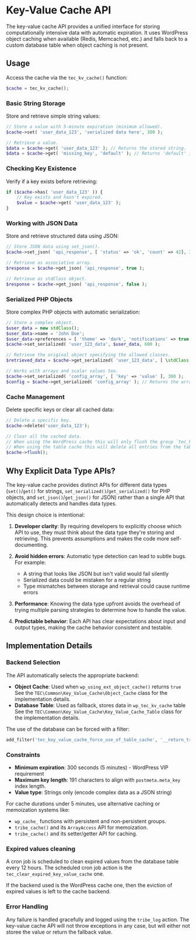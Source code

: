 # Key-Value Cache API

The key-value cache API provides a unified interface for storing computationally intensive data with automatic expiration. It uses WordPress object caching when available (Redis, Memcached, etc.) and falls back to a custom database table when object caching is not present.

## Usage

Access the cache via the `tec_kv_cache()` function:

```php
$cache = tec_kv_cache();
```

### Basic String Storage

Store and retrieve simple string values:

```php
// Store a value with 5-minute expiration (minimum allowed).
$cache->set( 'user_data_123', 'serialized data here', 300 );

// Retrieve a value.
$data = $cache->get( 'user_data_123' ); // Returns the stored string.
$data = $cache->get( 'missing_key', 'default' ); // Returns 'default' if not found.
```

### Checking Key Existence

Verify if a key exists before retrieving:

```php
if ($cache->has( 'user_data_123' )) {
    // Key exists and hasn't expired.
    $value = $cache->get( 'user_data_123' );
}
```

### Working with JSON Data

Store and retrieve structured data using JSON:

```php
// Store JSON data using set_json().
$cache->set_json( 'api_response', [ 'status' => 'ok', 'count' => 42], 3600 );

// Retrieve as associative array.
$response = $cache->get_json( 'api_response', true );

// Retrieve as stdClass object.
$response = $cache->get_json( 'api_response', false );
```

### Serialized PHP Objects

Store complex PHP objects with automatic serialization:

```php
// Store a complex object.
$user_data = new stdClass();
$user_data->name = 'John Doe';
$user_data->preferences = [ 'theme' => 'dark', 'notifications' => true ];
$cache->set_serialized( 'user_123_data', $user_data, 600 );

// Retrieve the original object specifying the allowed classes.
$retrieved_data = $cache->get_serialized( 'user_123_data', [ \stdClass::class ] );

// Works with arrays and scalar values too.
$cache->set_serialized( 'config_array', [ 'key' => 'value' ], 300 );
$config = $cache->get_serialized( 'config_array' ); // Returns the array.
```

### Cache Management

Delete specific keys or clear all cached data:

```php
// Delete a specific key.
$cache->delete('user_data_123');

// Clear all the cached data.
// When using the WordPress cache this will only flush the group `tec_kv_cache`.
// When using the table cache this will delete all entries from the table.
$cache->flush();
```

## Why Explicit Data Type APIs?

The key-value cache provides distinct APIs for different data types (`set()`/`get()` for strings, `set_serialized()`/`get_serialized()` for PHP objects, and `set_json()`/`get_json()` for JSON) rather than a single API that automatically detects and handles data types.

This design choice is intentional:

1. **Developer clarity**: By requiring developers to explicitly choose which API to use, they must think about the data type they're storing and retrieving. This prevents assumptions and makes the code more self-documenting.

2. **Avoid hidden errors**: Automatic type detection can lead to subtle bugs. For example:
   - A string that looks like JSON but isn't valid would fail silently
   - Serialized data could be mistaken for a regular string
   - Type mismatches between storage and retrieval could cause runtime errors

3. **Performance**: Knowing the data type upfront avoids the overhead of trying multiple parsing strategies to determine how to handle the value.

4. **Predictable behavior**: Each API has clear expectations about input and output types, making the cache behavior consistent and testable.

## Implementation Details

### Backend Selection

The API automatically selects the appropriate backend:
- **Object Cache**: Used when `wp_using_ext_object_cache()` returns `true`
  See the `TEC\Common\Key_Value_Cache\Object_Cache` class for the implementation details.
- **Database Table**: Used as fallback, stores data in `wp_tec_kv_cache` table
  See the `TEC\Common\Key_Value_Cache\Key_Value_Cache_Table` class for the implementation details.

The use of the database can be forced with a filter:
```php
add_filter('tec_key_value_cache_force_use_of_table_cache', '__return_true');
```

### Constraints

- **Minimum expiration**: 300 seconds (5 minutes) - WordPress VIP requirement
- **Maximum key length**: 191 characters to align with `postmeta.meta_key` index length.
- **Value type**: Strings only (encode complex data as a JSON string)

For cache durations under 5 minutes, use alternative caching or memoization systems like:
- `wp_cache_` functions with persistent and non-persistent groups.
- `tribe_cache()` and its `ArrayAccess` API for memoization.
- `tribe_cache()` and its setter/getter API for caching.

### Expired values cleaning

A cron job is scheduled to clean expired values from the database table every 12 hours.
The scheduled cron job action is the `tec_clear_expired_key_value_cache` one.

If the backend used is the WordPress cache one, then the eviction of expired values is left to the cache backend.

### Error Handling

Any failure is handled gracefully and logged using the `tribe_log` action.
The key-value cache API will not throw exceptions in any case, but will either not storee the value or return the fallback value.
